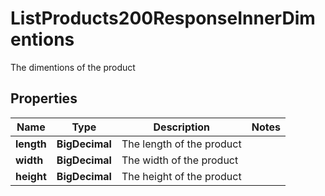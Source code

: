 

# ListProducts200ResponseInnerDimentions

The dimentions of the product

## Properties

| Name | Type | Description | Notes |
|------------ | ------------- | ------------- | -------------|
|**length** | **BigDecimal** | The length of the product |  |
|**width** | **BigDecimal** | The width of the product |  |
|**height** | **BigDecimal** | The height of the product |  |



